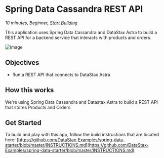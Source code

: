 <!--- STARTEXCLUDE --->
# Spring Data Cassandra REST API
*10 minutes, Beginner, [Start Building](https://github.com/DataStax-Examples/spring-data-starter/blob/master/INSTRUCTIONS.md)*

This application uses Spring Data Cassandra and DataStax Astra to build a REST API for a backend service that interacts with products and orders.
<!--- ENDEXCLUDE --->

![image](https://user-images.githubusercontent.com/3254549/90944387-439a1f00-e3d3-11ea-9df4-e8a5580c62cd.png)

## Objectives
* Run a REST API that connects to DataStax Astra

## How this works
We're using Spring Data Cassandra and Datastax Astra to build a REST API that stores Products and Orders.

## Get Started
To build and play with this app, follow the build instructions that are located here: [https://github.com/DataStax-Examples/spring-data-starter/blob/master/INSTRUCTIONS.md](https://github.com/DataStax-Examples/spring-data-starter/blob/master/INSTRUCTIONS.md)
